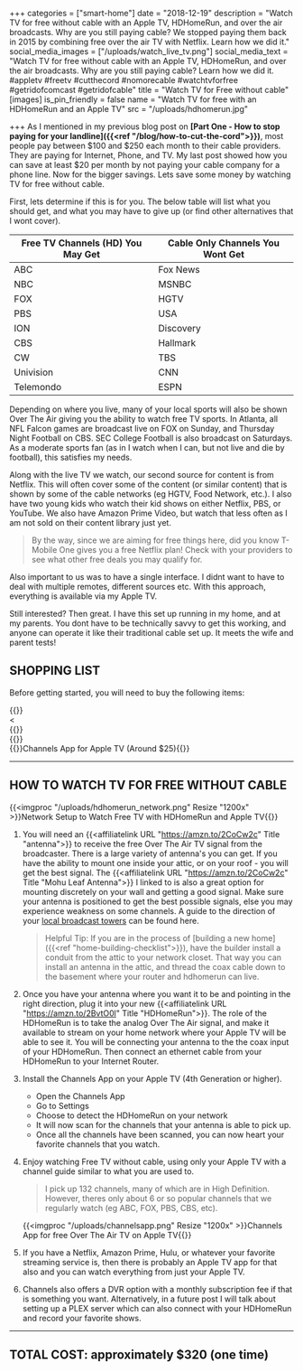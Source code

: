 +++
categories = ["smart-home"]
date = "2018-12-19"
description = "Watch TV for free without cable with an Apple TV, HDHomeRun, and over the air broadcasts. Why are you still paying cable?  We stopped paying them back in 2015 by combining free over the air TV with Netflix.  Learn how we did it."
social_media_images = ["/uploads/watch_live_tv.png"]
social_media_text = "Watch TV for free without cable with an Apple TV, HDHomeRun, and over the air broadcasts. Why are you still paying cable? Learn how we did it.  #appletv #freetv #cutthecord #nomorecable #watchtvforfree #getridofcomcast #getridofcable"
title = "Watch TV for Free without cable"
[images]
is_pin_friendly = false
name = "Watch TV for free with an HDHomeRun and an Apple TV"
src = "/uploads/hdhomerun.jpg"

+++
As I mentioned in my previous blog post on **[Part One - How to stop paying for your landline]({{<ref "/blog/how-to-cut-the-cord">}})**, most people pay between $100 and $250 each month to their cable providers.  They are paying for Internet, Phone, and TV.  My last post showed how you can save at least $20 per month by not paying your cable company for a phone line.  Now for the bigger savings.  Lets save some money by watching TV for free without cable.

First, lets determine if this is for you.  The below table will list what you should get, and what you may have to give up (or find other alternatives that I wont cover).

| Free TV Channels (HD) You May Get          | Cable Only Channels You Wont Get              
| -------------------------------------------|---------------------------------| 
| ABC                                        | Fox News                        | 
| NBC                                        | MSNBC                           | 
| FOX                                        | HGTV                            | 
| PBS                                        | USA                             |     
| ION                                        | Discovery                       |
| CBS                                        | Hallmark                        |
| CW                                         | TBS                             |
| Univision                                  | CNN                             |
| Telemondo                                  | ESPN                            |

Depending on where you live, many of your local sports will also be shown Over The Air giving you the ability to watch free TV sports.  In Atlanta, all NFL Falcon games are broadcast live on FOX on Sunday, and Thursday Night Football on CBS.  SEC College Football is also broadcast on Saturdays.  As a moderate sports fan (as in I watch when I can, but not live and die by football), this satisfies my needs.

Along with the live TV we watch, our second source for content is from Netflix.  This will often cover some of the content (or similar content) that is shown by some of the cable networks (eg HGTV, Food Network, etc.). I also have two young kids who watch their kid shows on either Netflix, PBS, or YouTube.  We also have Amazon Prime Video, but watch that less often as I am not sold on their content library just yet.

> By the way, since we are aiming for free things here, did you know T-Mobile One gives you a free Netflix plan!  Check with your providers to see what other free deals you may qualify for.

Also important to us was to have a single interface.  I didnt want to have to deal with multiple remotes, different sources etc.  With this approach, everything is available via my Apple TV.

Still interested?  Then great.  I have this set up running in my home, and at my parents.  You dont have to be technically savvy to get this working, and anyone can operate it like their traditional cable set up.  It meets the wife and parent tests!

SHOPPING LIST
-------------

Before getting started, you will need to buy the following items:

<div class="box alt">
	<div class="row">
		<div class="col-4">
			{{<affiliateImg Image "//ws-na.amazon-adsystem.com/widgets/q?_encoding=UTF8&ASIN=B077H1XKLX&Format=_SL160_&ID=AsinImage&MarketPlace=US&ServiceVersion=20070822&WS=1&tag=drawbuildplay-20&language=en_US" URL "https://www.amazon.com/SiliconDust-HDHomeRun-HDHR5-2US-Splitter-Reusable/dp/B077H1XKLX/ref=as_li_ss_il?&linkCode=li2&tag=drawbuildplay-20&linkId=4357d5535d2230e6d9ec67c496322c4b&language=en_US" Title "HDHomeRun Connect Duo (Around $90)" >}}
		</div> <
		<div class="col-4">
			{{<affiliateImg Image "//ws-na.amazon-adsystem.com/widgets/q?_encoding=UTF8&ASIN=B00HSMK59E&Format=_SL160_&ID=AsinImage&MarketPlace=US&ServiceVersion=20070822&WS=1&tag=drawbuildplay-20&language=en_US" URL "https://www.amazon.com/Mohu-Paper-thin-Reversible-Performance-MH-110599/dp/B00HSMK59E/ref=as_li_ss_il?s=electronics&ie=UTF8&qid=1545250490&sr=1-7&keywords=mohu+leaf&linkCode=li2&tag=drawbuildplay-20&linkId=94f632b843e26904efc5b32a3f97b5cd&language=en_US" Title "TV Antenna (Around $25 - $50)" >}}
		</div>
		<div class="col-4">
			{{<affiliateImg Image "/uploads/appletv.png" URL "https://www.amazon.com/dp/B075NCMLYL/ref=twister_B075Y1BZDP?_encoding=UTF8&psc=1" Title "Apple TV 4K (Around $179)" >}}
		</div>
	</div>
	<div class="row">
		<div class="col-4">
			{{<imgproc "/uploads/channelsapp.png" Resize "360x" >}}Channels App for Apple TV (Around $25){{</imgproc>}}
		</div>
	</div>
<div>
	
---

HOW TO WATCH TV FOR FREE WITHOUT CABLE
--------------------------------------

{{<imgproc "/uploads/hdhomerun_network.png" Resize "1200x" >}}Network Setup to Watch Free TV with HDHomeRun and Apple TV{{</imgproc>}}


1.  You will need an {{<affiliatelink URL "https://amzn.to/2CoCw2c" Title "antenna">}} to receive the free Over The Air TV signal from the broadcaster.  There is a large variety of antenna's you can get.  If you have the ability to mount one inside your attic, or on your roof - you will get the best signal.  The {{<affiliatelink URL "https://amzn.to/2CoCw2c" Title "Mohu Leaf Antenna">}} I linked to is also a great option for mounting discretely on your wall and getting a good signal.  Make sure your antenna is positioned to get the best possible signals, else you may experience weakness on some channels.  A guide to the direction of your [local broadcast towers](https://antennaweb.org/Address) can be found here.  

	> Helpful Tip: If you are in the process of [building a new home]({{<ref "home-building-checklist">}}), have the builder install a conduit from the attic to your network closet.  That way you can install an antenna in the attic, and thread the coax cable down to the basement where your router and hdhomerun can live.

2.  Once you have your antenna where you want it to be and pointing in the right direction, plug it into your new {{<affiliatelink URL "https://amzn.to/2BvtO0l" Title "HDHomeRun">}}.  The role of the HDHomeRun is to take the analog Over The Air signal, and make it available to stream on your home network where your Apple TV will be able to see it.  You will be connecting your antenna to the the coax input of your HDHomeRun.  Then connect an ethernet cable from your HDHomeRun to your Internet Router.

3.  Install the Channels App on your Apple TV (4th Generation or higher). 
	* Open the Channels App
	* Go to Settings
	* Choose to detect the HDHomeRun on your network
	* It will now scan for the channels that your antenna is able to pick up.
	* Once all the channels have been scanned, you can now heart your favorite channels that you watch.

4.  Enjoy watching Free TV without cable, using only your Apple TV with a channel guide similar to what you are used to.

	> I pick up 132 channels, many of which are in High Definition.  However, theres only about 6 or so popular channels that we regularly watch (eg ABC, FOX, PBS, CBS, etc).

	{{<imgproc "/uploads/channelsapp.png" Resize "1200x" >}}Channels App for free Over The Air TV on Apple TV{{</imgproc>}}


5.  If you have a Netflix, Amazon Prime, Hulu, or whatever your favorite streaming service is, then there is probably an Apple TV app for that also and you can watch everything from just your Apple TV.

6.  Channels also offers a DVR option with a monthly subscription fee if that is something you want.  Alternatively, in a future post I will talk about setting up a PLEX server which can also connect with your HDHomeRun and record your favorite shows.


---------------------------
TOTAL COST: approximately $320 (one time)
---------------------------